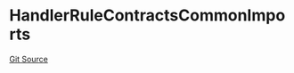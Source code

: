 # HandlerRuleContractsCommonImports
[Git Source](https://github.com/thrackle-io/tron/blob/2c06fb72526db5cd6662cbeec5fef5842b764c6f/src/client/token/handler/ruleContracts/HandlerRuleContractsCommonImports.sol)


